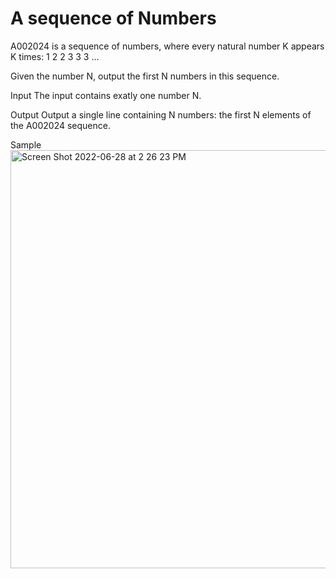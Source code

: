 # **A sequence of Numbers**

A002024 is a sequence of numbers, where every natural number K appears K times:
1 2 2 3 3 3 ...

Given the number N, output the first N numbers in this sequence.

Input
The input contains exatly one number N.

Output
Output a single line containing N numbers: the first N elements of the A002024 sequence.

Sample
<img width="669" alt="Screen Shot 2022-06-28 at 2 26 23 PM" src="https://user-images.githubusercontent.com/105678095/176255725-3cc13fbe-020e-4eb6-9519-81507f93060b.png">
